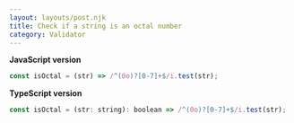 ```yaml
---
layout: layouts/post.njk
title: Check if a string is an octal number
category: Validator
---
```


**JavaScript version**

```js
const isOctal = (str) => /^(0o)?[0-7]+$/i.test(str);
```

**TypeScript version**

```js
const isOctal = (str: string): boolean => /^(0o)?[0-7]+$/i.test(str);
```
